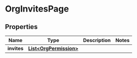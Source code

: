 

# OrgInvitesPage


## Properties

| Name | Type | Description | Notes |
|------------ | ------------- | ------------- | -------------|
|**invites** | [**List&lt;OrgPermission&gt;**](OrgPermission.md) |  |  |



